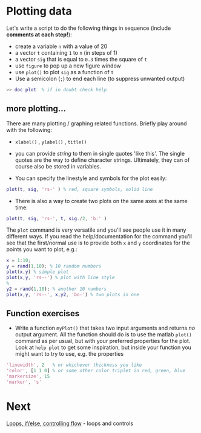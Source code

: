 # Plotting data

Let's write a script to do the following things in sequence (include **comments at each step!**):

+  create a variable ``n`` with a value of 20
+  a vector ``t`` containing ``1`` to ``n`` (in steps of 1)
+  a vector ``sig`` that is equal to ``0.3`` times the square of ``t``
+  use ``figure`` to pop up a new figure window
+  use ``plot()`` to plot ``sig`` as a function of ``t``
+ Use a semicolon (``;``) to end each line (to suppress unwanted output)


```matlab
>> doc plot  % if in doubt check help
```


## more plotting...

There are many plotting / graphing related functions. Briefly play around with the following:

- ``xlabel()`` , ``ylabel()`` , ``title()``
- you can provide *string* to them in single quotes 'like this'. The single quotes are the way to define character strings. Ultimately, they can of course also be stored in variables.

- You can specify the linestyle and symbols for the plot easily:
```matlab
plot(t, sig, 'rs-' ) % red, square symbols, solid line
```

- There is also a way to create two plots on the same axes at the same time:
```matlab
plot(t, sig, 'rs-', t, sig./2, 'b:' )
```

The ``plot`` command is very versatile and you'll see people use it in many different ways. If you read the help/documentation for the command you'll see that the first/normal use is to provide both ``x`` and ``y`` coordinates for the points you want to plot, e.g.:

```matlab
x = 1:10;
y = rand(1,10); % 10 random numbers
plot(x,y) % simple plot
plot(x,y, 'rs--') % plot with line style
%
y2 = rand(1,10); % another 10 numbers
plot(x,y, 'rs--', x,y2, 'bo-') % two plots in one
```

## Function exercises

- Write a function ``myPlot()`` that takes two input arguments and returns *no* output argument. All the function should do is to use the matlab ``plot()`` command as per usual, but with your preferred properties for the plot. Look at ``help plot`` to get some inspiration, but inside your function you might want to try to use, e.g. the properties

```matlab
'linewidth', 2   % or whichever thickness you like
'color', [1 1 0] % or some other color triplet in red, green, blue
'markersize', 15
'marker', 's'

```


# Next

[Loops, if/else, controlling flow](06-loopsAndControls.md) - loops and controls
